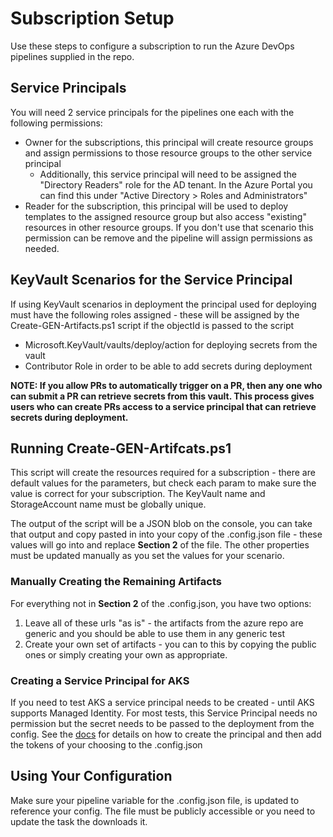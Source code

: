 # Subscription Setup

Use these steps to configure a subscription to run the Azure DevOps pipelines supplied in the repo.

## Service Principals

You will need 2 service principals for the pipelines one each with the following permissions:

- Owner for the subscriptions, this principal will create resource groups and assign permissions to those resource groups to the other service principal
  - Additionally, this service principal will need to be assigned the "Directory Readers" role for the AD tenant.  In the Azure Portal you can find this under "Active Directory > Roles and Administrators"
- Reader for the subscription, this principal will be used to deploy templates to the assigned resource group but also access "existing" resources in other resource groups.  If you don't use that scenario this permission can be remove and the pipeline will assign permissions as needed.

## KeyVault Scenarios for the Service Principal

If using KeyVault scenarios in deployment the principal used for deploying must have the following roles assigned - these will be assigned by the Create-GEN-Artifacts.ps1 script if the objectId is passed to the script

- Microsoft.KeyVault/vaults/deploy/action for deploying secrets from the vault
- Contributor Role in order to be able to add secrets during deployment

**NOTE: If you allow PRs to automatically trigger on a PR, then any one who can submit a PR can retrieve secrets from this vault.  This process gives users who can create PRs access to a service principal that can retrieve secrets during deployment.**

## Running Create-GEN-Artifcats.ps1

This script will create the resources required for a subscription - there are default values for the parameters, but check each param to make sure the value is correct for your subscription.  The KeyVault name and StorageAccount name must be globally unique.

The output of the script will be a JSON blob on the console, you can take that output and copy pasted in into your copy of the .config.json file - these values will go into and replace **Section 2** of the file.  The other properties must be updated manually as you set the values for your scenario.

### Manually Creating the Remaining Artifacts

For everything not in **Section 2** of the .config.json, you have two options:

1. Leave all of these urls "as is" - the artifacts from the azure repo are generic and you should be able to use them in any generic test
1. Create your own set of artifacts - you can to this by copying the public ones or simply creating your own as appropriate.

### Creating a Service Principal for AKS

If you need to test AKS a service principal needs to be created - until AKS supports Managed Identity.  For most tests, this Service Principal needs no permission but the secret needs to be passed to the deployment from the config.  See the [docs](https://docs.microsoft.com/en-us/azure/aks/kubernetes-service-principal) for details on how to create the principal and then add the tokens of your choosing to the .config.json

## Using Your Configuration

Make sure your pipeline variable for the .config.json file, is updated to reference your config.  The file must be publicly accessible or you need to update the task the downloads it.
